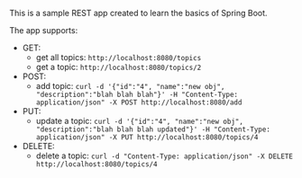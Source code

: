 This is a sample REST app created to learn the basics of Spring Boot.

The app supports:
- GET: 
  - get all topics: `http://localhost:8080/topics`
  - get a topic: `http://localhost:8080/topics/2`
- POST:
  - add topic: `curl -d '{"id":"4", "name":"new obj", "description":"blah blah blah"}' -H "Content-Type: application/json" -X POST http://localhost:8080/add `
- PUT:
  - update a topic: `curl -d '{"id":"4", "name":"new obj", "description":"blah blah blah updated"}' -H "Content-Type: application/json" -X PUT http://localhost:8080/topics/4 `
- DELETE:
    - delete a topic: `curl -d "Content-Type: application/json" -X DELETE http://localhost:8080/topics/4 `